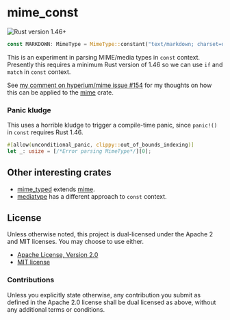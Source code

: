 # mime_const

![Rust version 1.46+](https://img.shields.io/badge/Rust%20version-1.46%2B-success)

```rust
const MARKDOWN: MimeType = MimeType::constant("text/markdown; charset=utf-8");
```

This is an experiment in parsing MIME/media types in `const` context. Presently
this requires a minimum Rust version of 1.46 so we can use `if` and `match` in
`const` context.

See [my comment on hyperium/mime issue #154][comment] for my thoughts on how
this can be applied to the [mime] crate.

### Panic kludge

This uses a horrible kludge to trigger a compile-time panic, since `panic!()` in
`const` requires Rust 1.46.

```rust
#[allow(unconditional_panic, clippy::out_of_bounds_indexing)]
let _: usize = [/*Error parsing MimeType*/][0];
```

## Other interesting crates

  * [mime_typed](https://crates.io/crates/mime_typed) extends [mime].
  * [mediatype](https://crates.io/crates/mediatype/) has a different approach to
    `const` context.

## License

Unless otherwise noted, this project is dual-licensed under the Apache 2 and MIT
licenses. You may choose to use either.

  * [Apache License, Version 2.0](LICENSE-APACHE)
  * [MIT license](LICENSE-MIT)

### Contributions

Unless you explicitly state otherwise, any contribution you submit as defined
in the Apache 2.0 license shall be dual licensed as above, without any
additional terms or conditions.

[comment]: https://github.com/hyperium/mime/issues/154#issuecomment-3285927661
[mime]: https://crates.io/crates/mime
